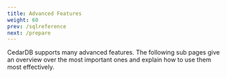 ```yaml
---
title: Advanced Features
weight: 60
prev: /sqlreference
next: /prepare
---
```


CedarDB supports many advanced features.
The following sub pages give an overview over the most important ones and explain how to use them most effectively.


